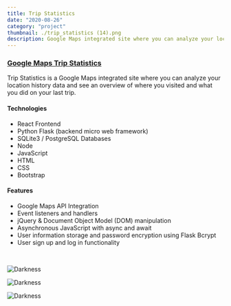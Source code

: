 ```yaml
---
title: Trip Statistics
date: "2020-08-26"
category: "project"
thumbnail: ./trip_statistics (14).png
description: Google Maps integrated site where you can analyze your location history data and see an overview of where you visited and what you did on your last trip.
---
```


### [Google Maps Trip Statistics](http://jmd.im/black)

Trip Statistics is a Google Maps integrated site where you can analyze your location history data and see an overview of where you visited and what you did on your last trip.

#### Technologies

- React Frontend
- Python Flask (backend micro web framework)
- SQLite3 / PostgreSQL Databases
- Node
- JavaScript
- HTML
- CSS
- Bootstrap

#### Features

- Google Maps API Integration
- Event listeners and handlers
- jQuery & Document Object Model (DOM) manipulation
- Asynchronous JavaScript with async and await
- User information storage and password encryption using Flask Bcrypt
- User sign up and log in functionality

<br />

<div class="kg-card kg-image-card kg-width-full">

![Darkness](./BLACK_II_desktop-1.jpg)

</div>

<div class="kg-card kg-image-card kg-width-full">

![Darkness](./BLACK_IX_desktop-1.jpg)

</div>

<div class="kg-card kg-image-card kg-width-full">

![Darkness](./BLACK_I_desktop-1.jpg)

</div>
